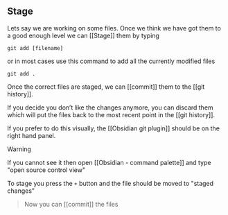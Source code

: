 
## Stage

Lets say we are working on some files. Once we think we have got them to a good enough level we can [[Stage]] them by typing 
```
git add [filename]
```

or in most cases use this command to add all the currently modified files
```
git add .
```

Once the correct files are staged, we can [[commit]] them to the [[git history]]. 

If you decide you don’t like the changes anymore, you can discard them which will put the files back to the most recent point in the [[git history]].

If you prefer to do this visually, the [[Obsidian git plugin]] should be on the right hand panel. 

> [!warning] 
> If you cannot see it then open [[Obsidian - command palette]] and type "open source control view"

To stage you press the `+` button and the file should be moved to "staged changes"

> Now you can [[commit]] the files

